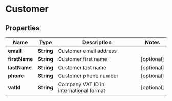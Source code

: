 

# Customer


## Properties

| Name | Type | Description | Notes |
|------------ | ------------- | ------------- | -------------|
|**email** | **String** | Customer email address |  |
|**firstName** | **String** | Customer first name |  [optional] |
|**lastName** | **String** | Customer last name |  [optional] |
|**phone** | **String** | Customer phone number |  [optional] |
|**vatId** | **String** | Company VAT ID in international format |  [optional] |



